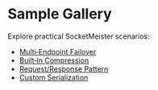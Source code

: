 # Sample Gallery

Explore practical SocketMeister scenarios:

- [Multi‑Endpoint Failover](multi-endpoint.md)  
- [Built‑in Compression](compression.md)  
- [Request/Response Pattern](request-response.md)  
- [Custom Serialization](custom-serialization.md)  

